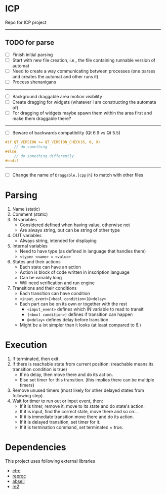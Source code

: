 # ICP
Repo for ICP project

---
## TODO for parse
- [ ] Finish initial parsing
- [ ] Start with new file creation, i.e., the file containing runnable version of automat
- [ ] Need to create a way communicating between processes (one parses and creates the automat and other runs it)
- [ ] Process shenanigans

---
- [ ] Background draggable area motion visibility
- [ ] Create dragging for widgets (whatever I am constructing the automata of)
- [ ] For dragging of widgets maybe spawn them within the area first and make them draggable there?
---
- [ ] Beware of backwards compatibility (Qt 6.9 vs Qt 5.5)
```cpp
#if QT_VERSION >= QT_VERSION_CHECK(6, 0, 0)
	// do something
#else
	// do something differently
#endif
```
---
- [ ] Change the name of `Draggable.[cpp|h]` to match with other files

# Parsing

1. Name (static)
2. Comment (static)
3. IN variables
    - Considered defined when having value, otherwise not
    - Are always string, but can be string of other type
4. OUT variables
    - Always string, intended for displaying
5. Internal variables
    - Need to have type (as defined in language that handles them)
    - `<type> <name> = <value>`
6. States and their actions
    - Each state can have an action
    - Action is block of code written in inscription language
    - Can be variably long
    - Will need verification and run engine
7. Transitions and their conditions
    - Each transition can have condition
    - `<input_event>[<bool condition>]@<delay>`
    - Each part can be on its own or together with the rest
        - `<input_event>` defines which IN variable to read to transit
        - `[<bool condition>]` defines if transition can happen
        - `@<delay>` defines delay before transition
    - Might be a lot simpler than it looks (at least compared to 6.)

# Execution

1. If terminated, then exit.
2. If there is reachable state from current position: (reachable means its transition condition is true)
    - If no delay, then move there and do its action.
    - Else set timer for this transition. (this implies there can be multiple timers)
3. Remove unused timers (most likely for other delayed states from following step).
4. Wait for timer to run out or input event, then:
    - If it is timer, remove it, move to its state and do state's action.
    - If it is input, find the correct state, move there and so on...
    - If it is immediate transition move there and do its action.
    - If it is delayed transition, set timer for it.
    - If it is termination command, set terminated = true. 

# Dependencies
This project uses following external libraries
 - ~~[ctre](https://github.com/hanickadot/compile-time-regular-expressions/tree/main)~~
 - [reproc](https://github.com/DaanDeMeyer/reproc)
 - [abseil](https://abseil.io)
 - [re2](https://github.com/google/re2/tree/main)